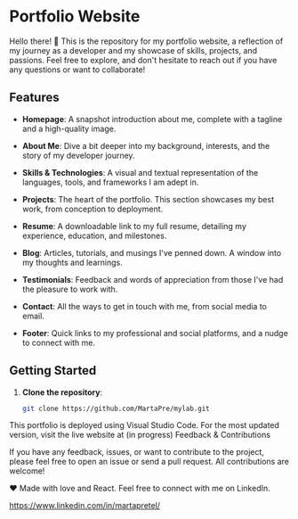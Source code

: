 # Portfolio Website

Hello there! 👋 This is the repository for my portfolio website, a reflection of my journey as a developer and my showcase of skills, projects, and passions. Feel free to explore, and don't hesitate to reach out if you have any questions or want to collaborate!

## Features

- **Homepage**: A snapshot introduction about me, complete with a tagline and a high-quality image.
  
- **About Me**: Dive a bit deeper into my background, interests, and the story of my developer journey.
  
- **Skills & Technologies**: A visual and textual representation of the languages, tools, and frameworks I am adept in.
  
- **Projects**: The heart of the portfolio. This section showcases my best work, from conception to deployment.
  
- **Resume**: A downloadable link to my full resume, detailing my experience, education, and milestones.
  
- **Blog**: Articles, tutorials, and musings I've penned down. A window into my thoughts and learnings.
  
- **Testimonials**: Feedback and words of appreciation from those I've had the pleasure to work with.
  
- **Contact**: All the ways to get in touch with me, from social media to email.
  
- **Footer**: Quick links to my professional and social platforms, and a nudge to connect with me.

## Getting Started

1. **Clone the repository**:
   ```bash
   git clone https://github.com/MartaPre/mylab.git


This portfolio is deployed using Visual Studio Code. For the most updated version, visit the live website at (in progress)
Feedback & Contributions

If you have any feedback, issues, or want to contribute to the project, please feel free to open an issue or send a pull request. All contributions are welcome!

❤️ Made with love and React. Feel free to connect with me on LinkedIn.

https://www.linkedin.com/in/martapretel/
